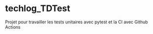 # techlog_TDTest

Projet pour travailler les tests unitaires avec pytest et la CI avec Github Actions